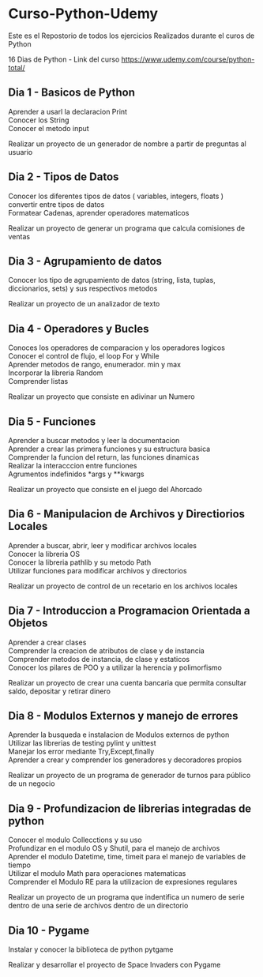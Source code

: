# Curso-Python-Udemy

Este es el Repostorio de todos los ejercicios Realizados durante el curos de Python

16 Dias de Python - Link del curso https://www.udemy.com/course/python-total/

## Dia 1 - Basicos de Python

Aprender a usarl la declaracion Print  
Conocer los String  
Conocer el metodo input  

Realizar un proyecto de un generador de nombre a partir de preguntas al usuario

## Dia 2 - Tipos de Datos

Conocer los diferentes tipos de datos ( variables, integers, floats )  
convertir entre tipos de datos  
Formatear Cadenas, aprender operadores matematicos  

Realizar un proyecto de generar un programa que calcula comisiones de ventas

## Dia 3 - Agrupamiento de datos

Conocer los tipo de agrupamiento de datos (string, lista, tuplas, diccionarios, sets) y sus respectivos metodos

Realizar un proyecto de un analizador de texto

## Dia 4 - Operadores y Bucles

Conoces los operadores de comparacion y los operadores logicos  
Conocer el control de flujo, el loop For y While  
Aprender metodos de rango, enumerador. min y max   
Incorporar la libreria Random  
Comprender listas  

Realizar un proyecto que consiste en adivinar un Numero

## Dia 5 - Funciones

Aprender a buscar metodos y leer la documentacion  
Aprender a crear las primera funciones y su estructura basica  
Comprender la funcion del return, las funciones dinamicas  
Realizar la interacccion entre funciones  
Agrumentos indefinidos *args y **kwargs  

Realizar un proyecto que consiste en el juego del Ahorcado

## Dia 6 - Manipulacion de Archivos y Directiorios Locales

Aprender a buscar, abrir, leer y modificar archivos locales  
Conocer la libreria OS  
Conocer la libreria pathlib y su metodo Path  
Utilizar funciones para modificar archivos y directorios  

Realizar un proyecto de control de un recetario en los archivos locales

## Dia 7 - Introduccion a Programacion Orientada a Objetos

Aprender a crear clases  
Comprender la creacion de atributos de clase y de instancia  
Comprender metodos de instancia, de clase y estaticos  
Conocer los pilares de POO y a utilizar la herencia y polimorfismo  

Realizar un proyecto de crear una cuenta bancaria que permita consultar saldo, depositar y retirar dinero

## Dia 8 - Modulos Externos y manejo de errores

Aprender la busqueda e instalacion de Modulos externos de python  
Utilizar las librerias de testing pylint y unittest  
Manejar los error mediante Try,Except,finally  
Aprender a crear y comprender los generadores y decoradores propios  

Realizar un proyecto de un programa de generador de turnos para público de un negocio

## Dia 9 - Profundizacion de librerias integradas de python

Conocer el modulo Collecctions y su uso  
Profundizar en el modulo OS y Shutil, para el manejo de archivos  
Aprender el modulo Datetime, time, timeit para el manejo de variables de tiempo   
Utilizar el modulo Math para operaciones matematicas  
Comprender el Modulo RE para la utilizacion de expresiones regulares  

Realizar un proyecto de un programa que indentifica un numero de serie dentro de una serie de archivos dentro de un directorio

## Dia 10 - Pygame

Instalar y conocer la biblioteca de python pytgame  

Realizar y desarrollar el proyecto de Space Invaders con Pygame